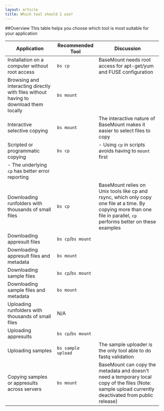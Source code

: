 ```yaml
---
layout: article
title: Which tool should I use?
---
```


##Overview
This table helps you choose which tool is most suitable for your application

| Application | Recommended Tool | Discussion |
| --- | --- | --- |
| Installation on a computer without root access | `bs cp` | BaseMount needs root access for apt-get/yum and FUSE configuration |
| Browsing and interacting directly with files without having to download them locally | `bs mount` | |
| Interactive selective copying | `bs mount` | The interactive nature of BaseMount makes it easier to select files to copy |
| Scripted or programmatic copying | `bs cp` | - Using `cp` in scripts avoids having to `mount` first <br>
 - The underlying `cp` has better error reporting |
| Downloading runfolders with thousands of small files | `bs cp` | BaseMount relies on Unix tools like cp and rsync, which only copy one file at a time. By copying more than one file in parallel, `cp` performs better on these examples |
| Downloading appresult files | `bs cp`/`bs mount` | |
| Downloading appresult files and metadata | `bs mount` | |
| Downloading sample files | `bs cp`/`bs mount` | |
| Downloading sample files and metadata | `bs mount` | |
| Uploading runfolders with thousands of small files | N/A | |
| Uploading appresults | `bs cp`/`bs mount` | |
| Uploading samples | `bs sample upload` | The sample uploader is the only tool able to do fastq validation |
| Copying samples or appresults across servers | `bs mount` | BaseMount can copy the metadata and doesn't need a temporary local copy of the files (Note: sample upload currently deactivated from public release) |
 

